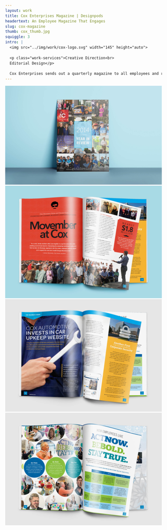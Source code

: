 ```yaml
---
layout: work
title: Cox Enterprises Magazine | Designpods
headertext: An Employee Magazine That Engages
slug: cox-magazine
thumb: cox_thumb.jpg
squiggle: 3
intro: |
  <img src="../img/work/cox-logo.svg" width="145" height="auto">

  <p class="work-services">Creative Direction<br>
  Editorial Design</p>

  Cox Enterprises sends out a quarterly magazine to all employees and retirees. The magazine readership has an extensive range in age, occupation, and interests.  Unlike a traditional quarterly publication that stays mostly the same from month to month, Cox wanted the magazine to change for every issue. They wanted to ensure it always felt fresh and new. This created for a fun design exercise. Besides the typeface and color palette, each issue had its own theme and look.
---
```


![](../img/work/cox_magazine_1.jpg)
![](../img/work/cox_magazine_2.jpg)
![](../img/work/cox_magazine_3.jpg)
![](../img/work/cox_magazine_4.jpg)
